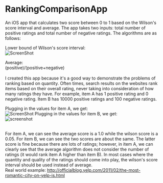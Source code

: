 RankingComparisonApp
====================

An iOS app that calculates two score between 0 to 1 based on the Wilson's score interval and average.  The app takes two inputs: total number of positive ratings and total number of negative ratings. The algorithms are as follows:

Lower bound of Wilson's score interval:
<br>
![ScreenShot](http://wpcontent.answcdn.com/math/8/5/c/85c967101aa9ce063811723aff5d0904.png)

Average:
<br>
(positive)/(positive+negative)
<br>
<br>
I created this app because it's a good way to demonstrate the problems of ranking based on quantity.  Often times, search results on the websites rank items based on their overall rating, never taking into consideration of how many ratings they have. For example, item A has 1 positive rating and 0 negative rating.  Item B has 10000 positive ratings and 100 negative ratings.

Plugging in the values for item A, we get:
<br>
![ScreenShot](https://s3.amazonaws.com/ranking_app/photo+1.PNG)
Plugging in the values for item B, we get:
<br>
![screenshot](https://s3.amazonaws.com/ranking_app/photo+2.PNG)

<br>
For item A, we can see the average score is a 1.0 while the wilson score is a 0.05.  For item B, we can see the two scores are about the same.  The latter score is fine because there are lots of ratings; however, in item A, we can clearly see that the average algorithm does not consider the number of ratings (it would rank item A higher than item B).  In most cases where the quantity and quality of the ratings should come into play, the wilson's score interval should be used instead of average.

<br>
Real world example: <a href="http://officialblog.yelp.com/2011/02/the-most-romantic-city-on-yelp-is.html">http://officialblog.yelp.com/2011/02/the-most-romantic-city-on-yelp-is.html</a>
